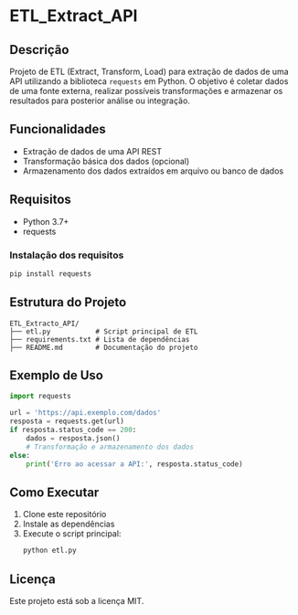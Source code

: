 # ETL_Extract_API

## Descrição
Projeto de ETL (Extract, Transform, Load) para extração de dados de uma API utilizando a biblioteca `requests` em Python. O objetivo é coletar dados de uma fonte externa, realizar possíveis transformações e armazenar os resultados para posterior análise ou integração.

## Funcionalidades
- Extração de dados de uma API REST
- Transformação básica dos dados (opcional)
- Armazenamento dos dados extraídos em arquivo ou banco de dados

## Requisitos
- Python 3.7+
- requests

### Instalação dos requisitos
```bash
pip install requests
```

## Estrutura do Projeto
```
ETL_Extracto_API/
├── etl.py           # Script principal de ETL
├── requirements.txt # Lista de dependências
├── README.md        # Documentação do projeto
```

## Exemplo de Uso
```python
import requests

url = 'https://api.exemplo.com/dados'
resposta = requests.get(url)
if resposta.status_code == 200:
    dados = resposta.json()
    # Transformação e armazenamento dos dados
else:
    print('Erro ao acessar a API:', resposta.status_code)
```

## Como Executar
1. Clone este repositório
2. Instale as dependências
3. Execute o script principal:
   ```bash
   python etl.py
   ```

## Licença
Este projeto está sob a licença MIT.